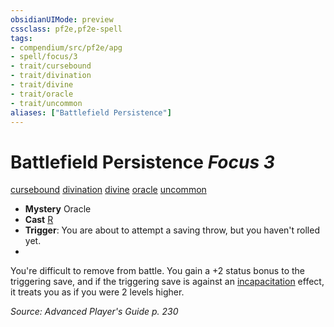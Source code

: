 ```yaml
---
obsidianUIMode: preview
cssclass: pf2e,pf2e-spell
tags:
- compendium/src/pf2e/apg
- spell/focus/3
- trait/cursebound
- trait/divination
- trait/divine
- trait/oracle
- trait/uncommon
aliases: ["Battlefield Persistence"]
---
```

# Battlefield Persistence *Focus 3*   
[cursebound](cursebound-apg.md "Cursebound Spell Trait")  [divination](divination.md "Divination School Trait")  [divine](divine.md "Divine Tradition Trait")  [oracle](Reference/Rules/Traits/oracle-apg.md "Oracle Class Trait")  [uncommon](uncommon.md "Uncommon Rarity Trait")  

- **Mystery** Oracle
- **Cast** [R](chapter-9-playing-the-game.md#Actions "Reaction") 
- **Trigger**: You are about to attempt a saving throw, but you haven't rolled yet.
- 

You're difficult to remove from battle. You gain a +2 status bonus to the triggering save, and if the triggering save is against an [incapacitation](incapacitation.md "Incapacitation Effect Trait") effect, it treats you as if you were 2 levels higher.

*Source: Advanced Player's Guide p. 230*